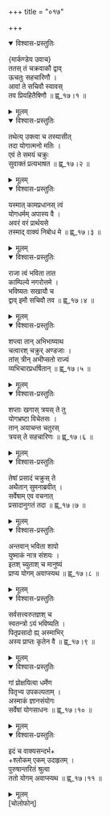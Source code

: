 +++
title = "०१७"

+++


    

<details open><summary>विश्वास-प्रस्तुतिः</summary>

{मार्कण्डेय उवाच}  
ततस् तं चक्रवाकौ द्वाव्  
ऊचतुः सहचारिणौ ।  
आवां ते सचिवौ स्यावस्  
तव प्रियहितैषिणौ ॥ ह्व्_१७।१ ॥
</details>

<details><summary>मूलम्</summary>

{मार्कण्डेय उवाच}  
ततस् तं चक्रवाकौ द्वाव्  
ऊचतुः सहचारिणौ ।  
आवां ते सचिवौ स्यावस्  
तव प्रियहितैषिणौ ॥ ह्व्_१७।१ ॥
</details>

<details open><summary>विश्वास-प्रस्तुतिः</summary>

तथेत्य् उक्त्वा च तस्यासीत्  
तदा योगात्मनो मतिः ।  
एवं ते समयं चक्रुः  
सुवाक्तं प्रत्यभाषत ॥ ह्व्_१७।२ ॥
</details>

<details><summary>मूलम्</summary>

तथेत्य् उक्त्वा च तस्यासीत्  
तदा योगात्मनो मतिः ।  
एवं ते समयं चक्रुः  
सुवाक्तं प्रत्यभाषत ॥ ह्व्_१७।२ ॥
</details>

<details open><summary>विश्वास-प्रस्तुतिः</summary>

यस्मात् कामप्रधानस् त्वं  
योगधर्मम् अपास्य वै ।  
अवरं वरं प्रार्थयसे  
तस्माद् वाक्यं निबोध मे ॥ ह्व्_१७।३ ॥
</details>

<details><summary>मूलम्</summary>

यस्मात् कामप्रधानस् त्वं  
योगधर्मम् अपास्य वै ।  
अवरं वरं प्रार्थयसे  
तस्माद् वाक्यं निबोध मे ॥ ह्व्_१७।३ ॥
</details>

<details open><summary>विश्वास-प्रस्तुतिः</summary>

राजा त्वं भविता तात  
काम्पिल्ये नगरोत्तमे ।  
भविष्यतः सखायौ च  
द्वाव् इमौ सचिवौ तव ॥ ह्व्_१७।४ ॥
</details>

<details><summary>मूलम्</summary>

राजा त्वं भविता तात  
काम्पिल्ये नगरोत्तमे ।  
भविष्यतः सखायौ च  
द्वाव् इमौ सचिवौ तव ॥ ह्व्_१७।४ ॥
</details>

<details open><summary>विश्वास-प्रस्तुतिः</summary>

शप्त्वा तान् अभिभाष्याथ  
चत्वारश् चक्रुर् अण्डजाः ।  
तांस् त्रीन् अभीप्सतो राज्यं  
व्यभिचारप्रधर्षितान् ॥ ह्व्_१७।५ ॥
</details>

<details><summary>मूलम्</summary>

शप्त्वा तान् अभिभाष्याथ  
चत्वारश् चक्रुर् अण्डजाः ।  
तांस् त्रीन् अभीप्सतो राज्यं  
व्यभिचारप्रधर्षितान् ॥ ह्व्_१७।५ ॥
</details>

<details open><summary>विश्वास-प्रस्तुतिः</summary>

शप्ताः खगास् त्रयस् ते तु  
योगभ्रष्टा विचेतसः ।  
तान् अयाचन्त चतुरस्  
त्रयस् ते सहचारिणः ॥ ह्व्_१७।६ ॥
</details>

<details><summary>मूलम्</summary>

शप्ताः खगास् त्रयस् ते तु  
योगभ्रष्टा विचेतसः ।  
तान् अयाचन्त चतुरस्  
त्रयस् ते सहचारिणः ॥ ह्व्_१७।६ ॥
</details>

<details open><summary>विश्वास-प्रस्तुतिः</summary>

तेषां प्रसादं चक्रुस् ते  
अथैतान् सुमनाब्रवीत् ।  
सर्वेषाम् एव वचनात्  
प्रसादानुगतं तदा ॥ ह्व्_१७।७ ॥
</details>

<details><summary>मूलम्</summary>

तेषां प्रसादं चक्रुस् ते  
अथैतान् सुमनाब्रवीत् ।  
सर्वेषाम् एव वचनात्  
प्रसादानुगतं तदा ॥ ह्व्_१७।७ ॥
</details>

<details open><summary>विश्वास-प्रस्तुतिः</summary>

अन्तवान् भविता शापो  
युष्माकं नात्र संशयः ।  
इतश् च्युताश् च मानुष्यं  
प्राप्य योगम् अवाप्स्यथ ॥ ह्व्_१७।८ ॥
</details>

<details><summary>मूलम्</summary>

अन्तवान् भविता शापो  
युष्माकं नात्र संशयः ।  
इतश् च्युताश् च मानुष्यं  
प्राप्य योगम् अवाप्स्यथ ॥ ह्व्_१७।८ ॥
</details>

<details open><summary>विश्वास-प्रस्तुतिः</summary>

सर्वसत्त्वरुतज्ञश् च  
स्वतन्त्रो ऽयं भविष्यति ।  
पितृप्रसादो ह्य् अस्माभिर्  
अस्य प्राप्तः कृतेन वै ॥ ह्व्_१७।९ ॥
</details>

<details><summary>मूलम्</summary>

सर्वसत्त्वरुतज्ञश् च  
स्वतन्त्रो ऽयं भविष्यति ।  
पितृप्रसादो ह्य् अस्माभिर्  
अस्य प्राप्तः कृतेन वै ॥ ह्व्_१७।९ ॥
</details>

<details open><summary>विश्वास-प्रस्तुतिः</summary>

गां प्रोक्षयित्वा धर्मेण  
पितृभ्य उपकल्पताम् ।  
अस्माकं ज्ञानसंयोगः  
सर्वेषां योगसाधनः ॥ ह्व्_१७।१० ॥
</details>

<details><summary>मूलम्</summary>

गां प्रोक्षयित्वा धर्मेण  
पितृभ्य उपकल्पताम् ।  
अस्माकं ज्ञानसंयोगः  
सर्वेषां योगसाधनः ॥ ह्व्_१७।१० ॥
</details>

<details open><summary>विश्वास-प्रस्तुतिः</summary>

इदं च वाक्यसन्दर्भ+  
+श्लोकम् एकम् उदाहृतम् ।  
पुरुषान्तरितं श्रुत्वा  
ततो योगम् अवाप्स्यथ ॥ ह्व्_१७।११ ॥
</details>

<details><summary>मूलम्</summary>

इदं च वाक्यसन्दर्भ+  
+श्लोकम् एकम् उदाहृतम् ।  
पुरुषान्तरितं श्रुत्वा  
ततो योगम् अवाप्स्यथ ॥ ह्व्_१७।११ ॥
</details>
[चोलोफोन्]  
